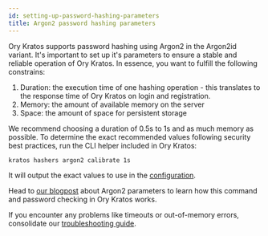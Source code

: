 ```yaml
---
id: setting-up-password-hashing-parameters
title: Argon2 password hashing parameters
---
```


Ory Kratos supports password hashing using Argon2 in the Argon2id variant. It's important to set up it's parameters to ensure a
stable and reliable operation of Ory Kratos. In essence, you want to fulfill the following constrains:

1. Duration: the execution time of one hashing operation - this translates to the response time of Ory Kratos on login and
   registration.
2. Memory: the amount of available memory on the server
3. Space: the amount of space for persistent storage

We recommend choosing a duration of 0.5s to 1s and as much memory as possible. To determine the exact recommended values following
security best practices, run the CLI helper included in Ory Kratos:

```sh
kratos hashers argon2 calibrate 1s
```

It will output the exact values to use in the [configuration](../reference/configuration.mdx).

Head to [our blogpost](https://www.ory.sh/choose-recommended-argon2-parameters-password-hashing/) about Argon2 parameters to learn
how this command and password checking in Ory Kratos works.

If you encounter any problems like timeouts or out-of-memory errors, consolidate our
[troubleshooting guide](../debug/performance-out-of-memory-password-hashing-argon2.md).
